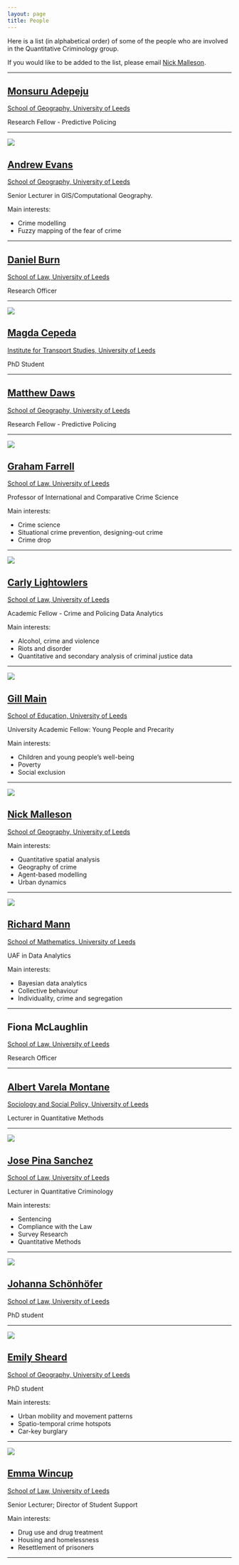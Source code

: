 ```yaml
---
layout: page
title: People
---
```


Here is a list (in alphabetical order) of some of the people who are involved in the Quantitative Criminology group.

<p class="message">If you would like to be added to the list, please email <a href="http://www.geog.leeds.ac.uk/people/n.malleson/">Nick Malleson</a>.</p>


***



## [Monsuru Adepeju](https://www.geog.leeds.ac.uk/people/m.adepeju)

[School of Geography, University of Leeds](http://www.geog.leeds.ac.uk/)

Research Fellow - Predictive Policing



***

<a href="www.geog.leeds.ac.uk/people/a.evans"><img class="staffPicture" src="http://www.geog.leeds.ac.uk/fileadmin/images/geopeople/a.evans.jpg"/></a>

## [Andrew Evans](http://www.geog.leeds.ac.uk/people/a.evans)

[School of Geography, University of Leeds](http://www.geog.leeds.ac.uk/)

Senior Lecturer in GIS/Computational Geography.

Main interests:

 - Crime modelling
 - Fuzzy mapping of the fear of crime

***

## [Daniel Burn](http://www.law.leeds.ac.uk/people/support/burn")

[School of Law, University of Leeds](http://www.law.leeds.ac.uk/)

Research Officer

***

<a href="http://www.its.leeds.ac.uk/people/m.cepeda"><img class="staffPicture" src="http://www.its.leeds.ac.uk/fileadmin/templates/assets/img/people/Magda_Cepeda_Zorrilla_140x180.jpg"/></a>

## [Magda Cepeda](http://www.its.leeds.ac.uk/people/m.cepeda)

[Institute for Transport Studies, University of Leeds](http://www.its.leeds.ac.uk/)

PhD Student

***



## [Matthew Daws](https://www.geog.leeds.ac.uk/people/m.daws)

[School of Geography, University of Leeds](http://www.geog.leeds.ac.uk/)

Research Fellow - Predictive Policing



***



<a href="http://www.law.leeds.ac.uk/people/staff/farrell"><img class="staffPicture" src="http://www.law.leeds.ac.uk/assets/images/staff/Graham-Farrell.JPG"/></a>

## [Graham Farrell](http://www.law.leeds.ac.uk/people/staff/farrell)

[School of Law, University of Leeds](http://www.law.leeds.ac.uk/)

Professor of International and Comparative Crime Science

Main interests:

 - Crime science
 - Situational crime prevention, designing-out crime
 - Crime drop
 
***

<a href=""><img class="staffPicture" src="http://www.law.leeds.ac.uk/assets/images/staff/Carly-Lightowlers.JPG"/></a>

## [Carly Lightowlers](http://www.law.leeds.ac.uk/people/staff/lightowlers/)

[School of Law, University of Leeds](http://www.law.leeds.ac.uk/)

Academic Fellow - Crime and Policing Data Analytics

Main interests:

 - Alcohol, crime and violence
 - Riots and disorder
 - Quantitative and secondary analysis of criminal justice data

***


<a href="http://www.education.leeds.ac.uk/people/academic/main"><img class="staffPicture" src="http://www.education.leeds.ac.uk/assets/images/staff/Gill_Main_180.jpg"/></a>

## [Gill Main](http://www.education.leeds.ac.uk/people/academic/main)

[School of Education, University of Leeds](http://www.education.leeds.ac.uk/)

University Academic Fellow: Young People and Precarity

Main interests:

 - Children and young people’s well-being
 - Poverty
 - Social exclusion

***

<a href="http://www.geog.leeds.ac.uk/people/n.malleson"><img class="staffPicture" src="http://www.geog.leeds.ac.uk/fileadmin/images/geopeople/n.malleson.jpg"/></a>

## [Nick Malleson](http://www.geog.leeds.ac.uk/people/n.malleson)

[School of Geography, University of Leeds](http://www.geog.leeds.ac.uk/)

Main interests:

 - Quantitative spatial analysis
 - Geography of crime
 - Agent-based modelling
 - Urban dynamics
 
 ***
 
<a href="http://www.maths.leeds.ac.uk/index.php?id=263&uid=1444"><img class="staffPicture" src="http://www1.maths.leeds.ac.uk/images/maths-staff/Richard_Mann.png"/></a>
	
## [Richard Mann](http://www.maths.leeds.ac.uk/index.php?id=263&uid=1444)

[School of Mathematics, University of Leeds](http://www.maths.leeds.ac.uk/)

UAF in Data Analytics

Main interests:

 - Bayesian data analytics 
 - Collective behaviour 
 - Individuality, crime and segregation 

***

## Fiona McLaughlin

[School of Law, University of Leeds](http://www.law.leeds.ac.uk/)

Research Officer

***


## [Albert Varela Montane](http://www.sociology.leeds.ac.uk/people/staff/varela)

[Sociology and Social Policy, University of Leeds](http://www.sociology.leeds.ac.uk/)

Lecturer in Quantitative Methods

***





<a href="http://www.law.leeds.ac.uk/people/staff/pina-sanchez/"><img class="staffPicture" src="http://www.law.leeds.ac.uk/assets/images/staff/Jose-Pina-Sanchez.JPG"/></a>
	
## [Jose Pina Sanchez](http://www.law.leeds.ac.uk/people/staff/pina-sanchez/)

[School of Law, University of Leeds](http://www.law.leeds.ac.uk/)

Lecturer in Quantitative Criminology

Main interests:

 - Sentencing
 - Compliance with the Law
 - Survey Research
 - Quantitative Methods
 
***

<a href="http://www.law.leeds.ac.uk/people/module-assistants/schonhofer"><img class="staffPicture" src="http://www.law.leeds.ac.uk/assets/images/profiles/Johanna-Schoenhoefer.jpg"/></a>

## [Johanna Schönhöfer](http://www.law.leeds.ac.uk/people/module-assistants/schonhofer)

[School of Law, University of Leeds](http://www.law.leeds.ac.uk/)

PhD student

***


<a href="http://www.geog.leeds.ac.uk/people/e.sheard"><img class="staffPicture" src="http://www.geog.leeds.ac.uk/fileadmin/images/geopeople/e.sheard.jpg"/></a>

## [Emily Sheard](http://www.geog.leeds.ac.uk/people/e.sheard)

[School of Geography, University of Leeds](http://www.geog.leeds.ac.uk/)

PhD student

Main interests:

 - Urban mobility and movement patterns
 - Spatio-temporal crime hotspots
 - Car-key burglary
	
***

<a class="staffPicture" src="http://www.law.leeds.ac.uk/people/staff/wincup/"><img src="http://www.law.leeds.ac.uk/assets/images/staff/wincup-emma.jpg"/></a>
	
## [Emma Wincup](http://www.law.leeds.ac.uk/people/staff/wincup/)

[School of Law, University of Leeds](http://www.law.leeds.ac.uk/)

Senior Lecturer; Director of Student Support

Main interests:

 - Drug use and drug treatment
 - Housing and homelessness 
 - Resettlement of prisoners
 
***



